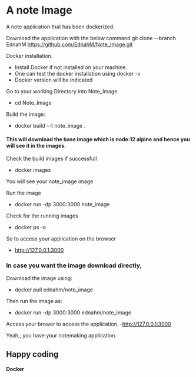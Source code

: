 # A note Image

A note application that has been dockerized.

Download the application with the below command
git clone --branch EdnahM https://github.com/EdnahM/Note_Image.git

Docker installation.
- Install Docker if not installed on your machine.
- One can test the docker installation using docker -v
- Docker version will be indicated

Go to your working Directory into Note_Image
- cd Note_Image


Build the image:
- docker build --t note_image .
#### This will download the base image which is node:12 alpine and hence you will see it in the images. 
Check the build images if successfull
- docker images

You will see your note_image image

Run the image 
- docker run -dp 3000:3000 note_image

Check for the running images
- docker ps -a

So to access your application on the browser
- http://127.0.0.1:3000



### In case you want the image download directly, 
Download the image using:
- docker pull ednahm/note_image
 
Then run the image as:
- docker run -dp 3000:3000 ednahm/note_image

Access your brower  to access the application.
-http://127.0.0.1:3000

Yeah,, you have your notemaking application.

## Happy coding 
#### Docker
